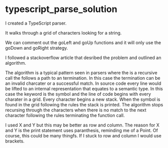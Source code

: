 # typescript_parse_solution

I created a TypeScript parser.

It walks through a grid of characters looking for a string.

We can comment out the goLeft and goUp functions and it will only use the goDown and goRight strategy.


I followed a stackoverflow article that desribed the problem and outlined an algorithm.

The algorithm is a typical pattern seen in parsers where the is a recursive call the follows a path to an termination. In this case the termination can be an invalid charcater or a successful match. In source code every line would be lifted to an internal representation that equates to a semantic type. In this case the keyword is the symbol and the line of code begins with every charater in a grid. Every character begins a new stack. When the symbol is found in the grid following the rules the stack is printed. The algorithm stops recursing through the characters when there is no match to the next character following the rules terminating the function call. 

I used X and Y but this may be better as row and column. The reason for X and Y is the print statement uses paranthesis, reminding me of a Point. Of course, this could be many thingfs. If I stuck to row and column I would use brackets.

